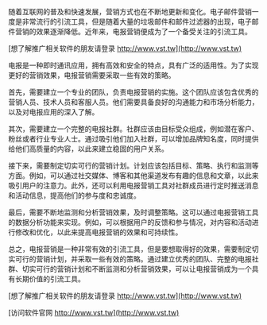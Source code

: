 随着互联网的普及和快速发展，营销方式也在不断地更新和变化。电子邮件营销一度是非常流行的引流工具，但是随着大量的垃圾邮件和邮件过滤器的出现，电子邮件营销的效果逐渐降低。近年来，电报营销便成为了一个备受关注的引流工具。

[想了解推广相关软件的朋友请登录 http://www.vst.tw](http://www.vst.tw)

电报是一种即时通讯应用，拥有高效和安全的特点，具有广泛的适用性。为了实现更好的营销效果，电报营销需要采取一些有效的策略。

首先，需要建立一个专业的团队，负责电报营销的实施。这个团队应该包含优秀的营销人员、技术人员和客服人员。他们需要具备良好的沟通能力和市场分析能力，以及对电报应用的深入了解。

其次，需要建立一个完整的电报社群。社群应该由目标受众组成，例如潜在客户、粉丝或者行业专业人士。通过吸引他们加入社群，可以增加品牌知名度，同时提供给他们高质量的内容，以此来建立稳固的用户关系。

接下来，需要制定切实可行的营销计划。计划应该包括目标、策略、执行和监测等方面。例如，可以通过社交媒体、博客和其他渠道发布有趣的信息和文章，以此来吸引用户的注意力。此外，还可以利用电报营销工具对社群成员进行定时推送消息和活动信息，提高他们的参与度和忠诚度。

最后，需要不断地监测和分析营销效果，及时调整策略。这可以通过电报营销工具的数据分析功能来实现。例如，可以根据用户的反馈和参与情况，对内容和活动进行修改和优化，以此来提高电报营销的效果和可持续性。

总之，电报营销是一种非常有效的引流工具，但是要想取得好的效果，需要制定切实可行的营销计划，并采取一些有效的策略。通过建立优秀的团队、完整的电报社群、切实可行的营销计划和不断监测和分析营销效果，可以让电报营销成为一个具有长期价值的引流工具。

[想了解推广相关软件的朋友请登录 http://www.vst.tw](http://www.vst.tw)


[访问软件官网 http://www.vst.tw](http://www.vst.tw)
